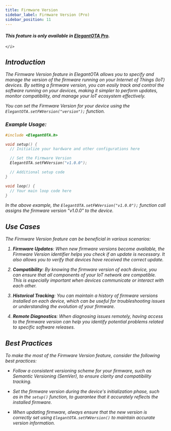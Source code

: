```yaml
---
title: Firmware Version
sidebar_label: Firmware Version (Pro)
sidebar_position: 11
---
```


<div className="pro-label">
    <i>
        <h4 style={{ fontWeight: '500', marginBottom: 5 }}>
             This feature is only available in <a target="_blank" style={{ color: "red" }} href="https://elegantota.pro">ElegantOTA Pro</a>.
        </h4>
         
    </i>
</div>

<!-- <br/> -->
<!-- <br/> -->

<!-- <img src="/img/v4/tabs.png" alt="Concept Diagram" width="300px" /> -->

<!-- <br/> -->
<!-- <br/> -->

## Introduction

The Firmware Version feature in ElegantOTA allows you to specify and manage the version of the firmware running on your Internet of Things (IoT) devices. By setting a firmware version, you can easily track and control the software running on your devices, making it simpler to perform updates, monitor compatibility, and manage your IoT ecosystem effectively.

You can set the Firmware Version for your device using the `ElegantOTA.setFWVersion("version");` function.

### Example Usage:

```cpp
#include <ElegantOTA.h>

void setup() {
  // Initialize your hardware and other configurations here

  // Set the Firmware Version
  ElegantOTA.setFWVersion("v1.0.0");

  // Additional setup code
}

void loop() {
  // Your main loop code here
}
```

In the above example, the `ElegantOTA.setFWVersion("v1.0.0");` function call assigns the firmware version "v1.0.0" to the device.

## Use Cases

The Firmware Version feature can be beneficial in various scenarios:

1. **Firmware Updates**: When new firmware versions become available, the Firmware Version identifier helps you check if an update is necessary. It also allows you to verify that devices have received the correct update.

2. **Compatibility**: By knowing the firmware version of each device, you can ensure that all components of your IoT network are compatible. This is especially important when devices communicate or interact with each other.

3. **Historical Tracking**: You can maintain a history of firmware versions installed on each device, which can be useful for troubleshooting issues or understanding the evolution of your firmware.

4. **Remote Diagnostics**: When diagnosing issues remotely, having access to the firmware version can help you identify potential problems related to specific software releases.

## Best Practices

To make the most of the Firmware Version feature, consider the following best practices:

- Follow a consistent versioning scheme for your firmware, such as Semantic Versioning (SemVer), to ensure clarity and compatibility tracking.

- Set the firmware version during the device's initialization phase, such as in the `setup()` function, to guarantee that it accurately reflects the installed firmware.

- When updating firmware, always ensure that the new version is correctly set using `ElegantOTA.setFWVersion()` to maintain accurate version information.
